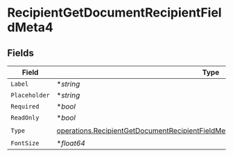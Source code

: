 # RecipientGetDocumentRecipientFieldMeta4


## Fields

| Field                                                                                                                                                                                      | Type                                                                                                                                                                                       | Required                                                                                                                                                                                   | Description                                                                                                                                                                                |
| ------------------------------------------------------------------------------------------------------------------------------------------------------------------------------------------ | ------------------------------------------------------------------------------------------------------------------------------------------------------------------------------------------ | ------------------------------------------------------------------------------------------------------------------------------------------------------------------------------------------ | ------------------------------------------------------------------------------------------------------------------------------------------------------------------------------------------ |
| `Label`                                                                                                                                                                                    | **string*                                                                                                                                                                                  | :heavy_minus_sign:                                                                                                                                                                         | N/A                                                                                                                                                                                        |
| `Placeholder`                                                                                                                                                                              | **string*                                                                                                                                                                                  | :heavy_minus_sign:                                                                                                                                                                         | N/A                                                                                                                                                                                        |
| `Required`                                                                                                                                                                                 | **bool*                                                                                                                                                                                    | :heavy_minus_sign:                                                                                                                                                                         | N/A                                                                                                                                                                                        |
| `ReadOnly`                                                                                                                                                                                 | **bool*                                                                                                                                                                                    | :heavy_minus_sign:                                                                                                                                                                         | N/A                                                                                                                                                                                        |
| `Type`                                                                                                                                                                                     | [operations.RecipientGetDocumentRecipientFieldMetaDocumentsRecipientsResponse200Type](../../models/operations/recipientgetdocumentrecipientfieldmetadocumentsrecipientsresponse200type.md) | :heavy_check_mark:                                                                                                                                                                         | N/A                                                                                                                                                                                        |
| `FontSize`                                                                                                                                                                                 | **float64*                                                                                                                                                                                 | :heavy_minus_sign:                                                                                                                                                                         | N/A                                                                                                                                                                                        |
